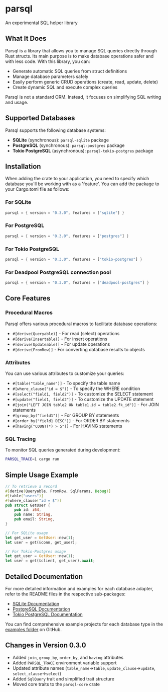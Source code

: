 # parsql
An experimental SQL helper library

## What It Does

Parsql is a library that allows you to manage SQL queries directly through Rust structs. Its main purpose is to make database operations safer and with less code. With this library, you can:

- Generate automatic SQL queries from struct definitions
- Manage database parameters safely
- Easily perform generic CRUD operations (create, read, update, delete)
- Create dynamic SQL and execute complex queries

Parsql is not a standard ORM. Instead, it focuses on simplifying SQL writing and usage.

## Supported Databases

Parsql supports the following database systems:

- **SQLite** (synchronous): `parsql-sqlite` package
- **PostgreSQL** (synchronous): `parsql-postgres` package
- **Tokio PostgreSQL** (asynchronous): `parsql-tokio-postgres` package

## Installation

When adding the crate to your application, you need to specify which database you'll be working with as a 'feature'. You can add the package to your Cargo.toml file as follows:

### For SQLite
```rust
parsql = { version = "0.3.0", features = ["sqlite"] }
```

### For PostgreSQL
```rust
parsql = { version = "0.3.0", features = ["postgres"] }
```

### For Tokio PostgreSQL
```rust
parsql = { version = "0.3.0", features = ["tokio-postgres"] }
```

### For Deadpool PostgreSQL connection pool
```rust
parsql = { version = "0.3.0", features = ["deadpool-postgres"] }
```

## Core Features

### Procedural Macros
Parsql offers various procedural macros to facilitate database operations:

- `#[derive(Queryable)]` - For read (select) operations
- `#[derive(Insertable)]` - For insert operations
- `#[derive(Updateable)]` - For update operations
- `#[derive(FromRow)]` - For converting database results to objects

### Attributes
You can use various attributes to customize your queries:

- `#[table("table_name")]` - To specify the table name
- `#[where_clause("id = $")]` - To specify the WHERE condition
- `#[select("field1, field2")]` - To customize the SELECT statement
- `#[update("field1, field2")]` - To customize the UPDATE statement
- `#[join("LEFT JOIN table2 ON table1.id = table2.fk_id")]` - For JOIN statements
- `#[group_by("field1")]` - For GROUP BY statements
- `#[order_by("field1 DESC")]` - For ORDER BY statements
- `#[having("COUNT(*) > 5")]` - For HAVING statements

### SQL Tracing
To monitor SQL queries generated during development:

```sh
PARSQL_TRACE=1 cargo run
```

## Simple Usage Example

```rust
// To retrieve a record
#[derive(Queryable, FromRow, SqlParams, Debug)]
#[table("users")]
#[where_clause("id = $")]
pub struct GetUser {
    pub id: i64,
    pub name: String,
    pub email: String,
}

// For SQLite usage
let get_user = GetUser::new(1);
let user = get(&conn, get_user);

// For Tokio-Postgres usage
let get_user = GetUser::new(1);
let user = get(&client, get_user).await;
```

## Detailed Documentation

For more detailed information and examples for each database adapter, refer to the README files in the respective sub-packages:

- [SQLite Documentation](./parsql-sqlite/README.en.md)
- [PostgreSQL Documentation](./parsql-postgres/README.en.md)
- [Tokio PostgreSQL Documentation](./parsql-tokio-postgres/README.en.md)

You can find comprehensive example projects for each database type in the [examples folder](./examples) on GitHub.

## Changes in Version 0.3.0

- Added `join`, `group_by`, `order_by`, and `having` attributes
- Added `PARSQL_TRACE` environment variable support
- Updated attribute names (`table_name`→`table`, `update_clause`→`update`, `select_clause`→`select`)
- Added `SqlQuery` trait and simplified trait structure
- Moved core traits to the `parsql-core` crate 